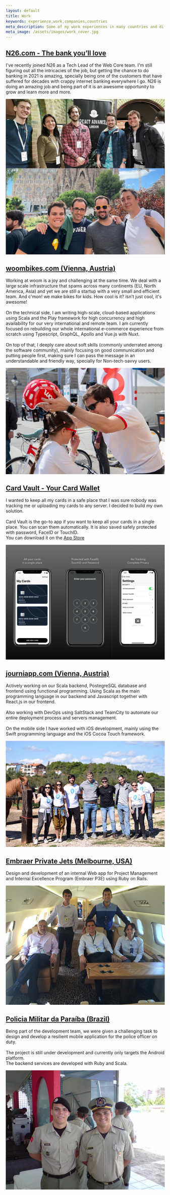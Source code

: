 ```yaml
---
layout: default
title: Work
keywords: experience,work,companies,countries
meta_description: Some of my work experiences in many countries and different companies.
meta_image: /assets/images/work_cover.jpg
---
```


<div class="work">

  <div class="job-item">
      <div>
          <h2><a href="https://n26.com">N26.com - The bank you’ll love</a></h2>
          <p>
              I've recently joined N26 as a Tech Lead of the Web Core team. I'm still figuring out all the intricacies of the job, but getting the chance to do banking in 2021 is amazing, specially being one of the customers that have suffered for decades with crappy internet banking everywhere I go. N26 is doing an amazing job and being part of it is an awesome opportunity to grow and learn more and more.
          </p>
      </div>
      <img src="/assets/images/n26_team.jpg"
        loading="lazy"
        alt="On top, Myself and my team in London for the React Advanced conference. Below in Barcelona with some team members."/>
  </div>

  <div class="job-item">
      <div>
          <h2><a href="https://woombikes.com">woombikes.com (Vienna, Austria)</a></h2>
          <p>
              Working at woom is a joy and challenging at the same time. We deal with a large scale infrastructure that spams across many continents (EU, North America, Asia) and yet we are still a startup with a very small and efficient team. And c'mon! we make bikes for kids. How cool is it? isn't just cool, it's awesome! 
              <br/><br/>
              On the technical side, I am writing high-scale, cloud-based applications using Scala and the Play framework for high concurrency and high availability for our very international and remote team. I am currently focused on rebuilding our whole international e-commerce experience from scratch using Typescript, GraphQL, Apollo and Vue.js with Nuxt.
              <br/><br/>
              On top of that, I deeply care about soft skills (commonly underrated among the software community), mainly focusing on good communication and putting people first, making sure I can pass the message in an understandable and friendly way, specially for Non-tech-savvy users.
          </p>
      </div>
      <img src="/assets/images/woombikes.jpg" 
        loading="lazy"
        alt="Bruno placing a helmet on a little lady ready for an adventure on her bike"/>
  </div>

  <div class="job-item">
      <div>
          <h2><a href="https://apps.apple.com/us/app/card-vault-lite/id1389892665">Card Vault - Your Card Wallet</a></h2>
          <p>
              I wanted to keep all my cards in a safe place that I was sure nobody was tracking me or uploading my cards to any server. I decided to build my own solution.<br/><br/>
              Card Vault is the go-to app if you want to keep all your cards in a single place. You can scan them automatically.
              It is also saved safely protected with password, FaceID or TouchID.<br/>
              You can download it on the <a href="https://apps.apple.com/us/app/card-vault-lite/id1389892665">App Store</a>
          </p>
      </div>
      <img src="/assets/images/card_vault.jpg" 
        loading="lazy"
        alt="Screenshots of the iOS app Card Vault"/>
  </div>

  <div class="job-item">
      <div>
          <h2><a href="https://journiapp.com/">journiapp.com (Vienna, Austria)</a></h2>
          <p>
              Actively working on our Scala backend, PostegreSQL database and frontend using functional programming. Using Scala as the main programming language in our backend and Javascript together with React.js in our frontend.
              <br/><br/>
              Also working with DevOps using SaltStack and TeamCity to automate our entire deployment process and servers management.
              <br/><br/>
              On the mobile side I have worked with iOS development, mainly using the Swift programming language and the iOS Cocoa Touch framework.
          </p>
      </div>
      <img src="/assets/images/journi.jpg" alt="Bruno with Journi team posing for a team picture in a hourse riding school during a team retreat in Croatia"/>
  </div>

  <div class="job-item">
      <div>
          <h2><a href="https://embraer.com/">Embraer Private Jets (Melbourne, USA)</a></h2>
          <p>
              Design and development of an internal Web app for Project Management and Internal Excellence Program (Embraer P3E) using Ruby on Rails.
          </p>
      </div>
      <img src="/assets/images/embraer.jpg" 
        loading="lazy"
        alt="Bruno inside a luxury aircraft with the Embraer team"/>
  </div>

  <div class="job-item">
      <div>
          <h2><a href="http://www.pm.pb.gov.br/portal/">Policia Militar da Paraíba (Brazil)</a></h2>
          <p>
              Being part of the development team, we were given a challenging task to design and develop a resilient mobile application for the police officer on duty.<br/><br/>
              The project is still under development and currently only targets the Android platform.<br/>
              The backend services are developed with Ruby and Scala.
          </p>
      </div>
      <img src="/assets/images/pmpb.jpg" 
        loading="lazy"
        alt="Bruno and his colleague using the Police uniform for a celebration in Brazil"/>
  </div>

        
        
</div>